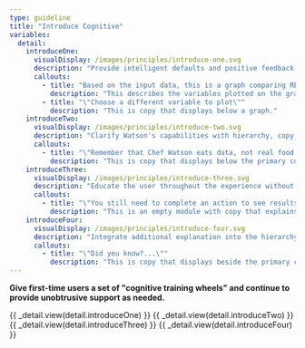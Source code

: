 ```yaml
---
type: guideline
title: "Introduce Cognitive"
variables:
  detail:
    introduceOne:
      visualDisplay: /images/principles/introduce-one.svg
      description: "Provide intelligent defaults and positive feedback to reinforce cognitive behaviors and gradually adjust the user’s habits."
      callouts:
        - title: "Based on the input data, this is a graph comparing REVENUE and TIME."
          description: "This describes the variables plotted on the graph."
        - title: "\"Choose a different variable to plot\""
          description: "This is copy that displays below a graph."
    introduceTwo:
      visualDisplay: /images/principles/introduce-two.svg
      description: "Clarify Watson's capabilities with hierarchy, copy, and interactions to help set appropriate user expectations."
      callouts:
        - title: "\"Remember that Chef Watson eats data, not real food. Use your own judgment when preparing these dishes.\""
          description: "This is copy that displays below the primary content."
    introduceThree:
      visualDisplay: /images/principles/introduce-three.svg
      description: "Educate the user throughout the experience without interrupting their workflow."
      callouts:
        - title: "\"You still need to complete an action to see results.\""
          description: "This is an empty module with copy that explains the user's next action."
    introduceFour:
      visualDisplay: /images/principles/introduce-four.svg
      description: "Integrate additional explanation into the hierarchy as a secondary focus so that it doesn’t get in the way of more experienced users."
      callouts:
        - title: "\"Did you know?...\""
          description: "This is copy that displays beside the primary content."
---
```

**Give first-time users a set of "cognitive training wheels" and continue to provide unobtrusive support as needed.**

{{ _detail.view(detail.introduceOne) }}
{{ _detail.view(detail.introduceTwo) }}
{{ _detail.view(detail.introduceThree) }}
{{ _detail.view(detail.introduceFour) }}
